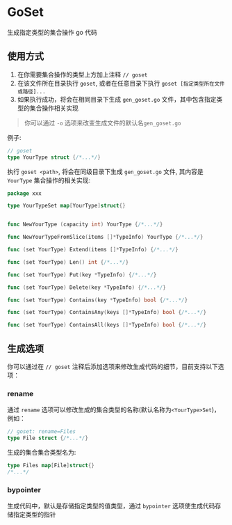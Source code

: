 # GoSet

生成指定类型的集合操作 go 代码

## 使用方式

1. 在你需要集合操作的类型上方加上注释 `// goset`
2. 在该文件所在目录执行 `goset`, 或者在任意目录下执行 `goset [指定类型所在文件或路径]...`
3. 如果执行成功，将会在相同目录下生成 `gen_goset.go` 文件，其中包含指定类型的集合操作相关实现

> 你可以通过 `-o` 选项来改变生成文件的默认名`gen_goset.go`


例子:

```go
// goset
type YourType struct {/*...*/}
```

执行 `goset <path>`, 将会在同级目录下生成 `gen_goset.go` 文件, 其内容是 `YourType` 集合操作的相关实现:


```go
package xxx

type YourTypeSet map[YourType]struct{}


func NewYourType (capacity int) YourType {/*...*/}

func NewYourTypeFromSlice(items []*TypeInfo) YourType {/*...*/}

func (set YourType) Extend(items []*TypeInfo) {/*...*/}

func (set YourType) Len() int {/*...*/}

func (set YourType) Put(key *TypeInfo) {/*...*/}

func (set YourType) Delete(key *TypeInfo) {/*...*/}

func (set YourType) Contains(key *TypeInfo) bool {/*...*/}

func (set YourType) ContainsAny(keys []*TypeInfo) bool {/*...*/}

func (set YourType) ContainsAll(keys []*TypeInfo) bool {/*...*/}
```

## 生成选项

你可以通过在 `// goset` 注释后添加选项来修改生成代码的细节，目前支持以下选项：

### rename

通过 `rename` 选项可以修改生成的集合类型的名称(默认名称为`<YourType>Set`)，例如：

```go
// goset: rename=Files
type File struct {/*...*/}
```

生成的集合集合类型名为:

```go
type Files map[File]struct{}
/*...*/
```

### bypointer

生成代码中，默认是存储指定类型的值类型，通过 `bypointer` 选项使生成代码存储指定类型的指针
